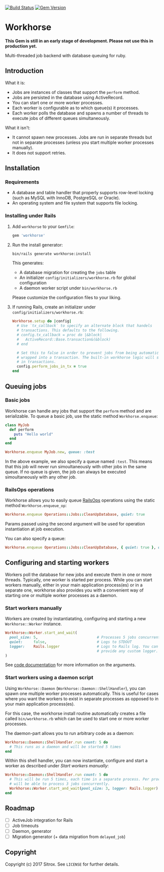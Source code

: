[![Build Status](https://travis-ci.org/sitrox/workhorse.svg?branch=master)](https://travis-ci.org/sitrox/workhorse)
[![Gem Version](https://badge.fury.io/rb/workhorse.svg)](https://badge.fury.io/rb/workhorse)

# Workhorse

**This Gem is still in an early stage of development. Please not use this in production yet.**

Multi-threaded job backend with database queuing for ruby.

## Introduction

What it is:

* Jobs are instances of classes that support the `perform` method.
* Jobs are persisted in the database using ActiveRecord.
* You can start one or more worker processes.
* Each worker is configurable as to which queue(s) it processes.
* Each worker polls the database and spawns a number of threads to execute jobs
  of different queues simultaneously.

What it isn't:

* It cannot spawn new processes. Jobs are run in separate threads but not in
  separate processes (unless you start multiple worker processes manually).
* It does not support retries.

## Installation

### Requirements

* A database and table handler that properly supports row-level locking (such as
  MySQL with InnoDB, PostgreSQL or Oracle).
* An operating system and file system that supports file locking.

### Installing under Rails

1. Add `workhorse` to your `Gemfile`:

   ```ruby
   gem 'workhorse'
   ```

2. Run the install generator:

   ```bash
   bin/rails generate workhorse:install
   ```

   This generates:

   * A database migration for creating the `jobs` table
   * An initializer `config/initializers/workhorse.rb` for global configuration
   * A daemon worker script under `bin/workhorse.rb`

   Please customize the configuration files to your liking.

3. If running Rails, create an initializer under
   `config/initializers/workhorse.rb`:

   ```ruby
   Workhorse.setup do |config|
     # Use `tx_callback` to specify an alternate block that handels
     # transactions. This defaults to the following.
     # config.tx_callback = proc do |&block|
     #   ActiveRecord::Base.transaction&(&block)
     # end

     # Set this to false in order to prevent jobs from being automatically
     # wrapped into a transaction. The built-in workhorse logic will still run
     # in transactions.
     config.perform_jobs_in_tx = true
   end
   ```

## Queuing jobs

### Basic jobs

Workhorse can handle any jobs that support the `perform` method and are
serializable. To queue a basic job, use the static method `Workhorse.enqueue`:

```ruby
class MyJob
  def perform
    puts "Hello world"
  end
end

Workhorse.enqueue MyJob.new, queue: :test
```

In the above example, we also specify a queue named `:test`. This means that
this job will never run simoultaneously with other jobs in the same queue. If no
queue is given, the job can always be executed simoultaneously with any other
job.

### RailsOps operations

Workhorse allows you to easily queue
[RailsOps](https://github.com/sitrox/rails_ops) operations using the static
method `Workhorse.enqueue_op`:

```ruby
Workhorse.enqueue Operations::Jobs::CleanUpDatabase, quiet: true
```

Params passed using the second argument will be used for operation instantiation
at job execution.

You can also specify a queue:

```ruby
Workhorse.enqueue Operations::Jobs::CleanUpDatabase, { quiet: true }, queue: :maintenance
```

## Configuring and starting workers

Workers poll the database for new jobs and execute them in one or more threads.
Typically, one worker is started per process. While you can start workers
manually, either in your main application process(es) or in a separate one,
workhorse also provides you with a convenient way of starting one or multiple
worker processes as a daemon.

### Start workers manually

Workers are created by instantiatating, configuring and starting a new
`Workhorse::Worker` instance.

```ruby
Workhorse::Worker.start_and_wait(
  pool_size: 5,                           # Processes 5 jobs concurrently
  quiet:     false,                       # Logs to STDOUT
  logger:    Rails.logger                 # Logs to Rails log. You can also
                                          # provide any custom logger.
)
```

See [code
documentation](http://www.rubydoc.info/github/sitrox/workhorse/Workhorse%2FWorker:initialize)
for more information on the arguments.

### Start workers using a daemon script

Using `Workhorse::Daemon` (`Workhorse::Daemon::ShellHandler`), you can spawn one
multiple worker processes automatically. This is useful for cases where you want
the workers to exist in separate processes as opposed to in your main
application process(es).

For this case, the workhorse install routine automatically creates a file called
`bin/workhorse.rb` which can be used to start one or more worker processes.

The daemon-part allows you to run arbitrary code as a daemon:

```ruby
Workhorse::Daemon::ShellHandler.run count: 5 do
  # This runs as a daemon and will be started 5 times
end
```

Within this shell handler, you can now instantiate, configure and start a worker
as described under *Start workers manually*:

```ruby
Workhorse::Daemon::ShellHandler.run count: 5 do
  # This will be run 5 times, each time in a separate process. Per process, it
  # will be able to process 3 jobs concurrently.
  Workhorse::Worker.start_and_wait(pool_size: 3, logger: Rails.logger)
end
```

## Roadmap

* [ ] ActiveJob integration for Rails
* [ ] Job timeouts
* [ ] Daemon, generator
* [ ] Migration generator (+ data migration from `delayed_job`)

## Copyright

Copyright (c) 2017 Sitrox. See `LICENSE` for further details.
